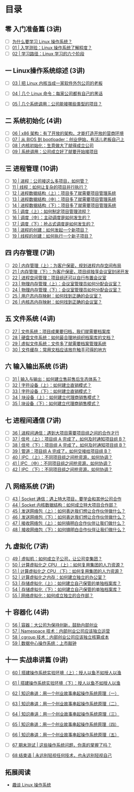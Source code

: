# 目录

## 零 入门准备篇 (3讲)

- [ ] [为什么要学习 Linux 操作系统？](linux_operating_system/section00/article00.md)
- [ ] [01 | 入学测验：Linux 操作系统了解程度？](linux_operating_system/section00/article01.md)
- [ ] [02 | 学习路径：Linux 学习的六个阶段](linux_operating_system/section00/article02.md)

<!-- - 核心原理篇： -->
## 一 Linux操作系统综述 (3讲)

- [ ] [03 | 把 Linux 内核当成一家软件外包公司的老板](linux_operating_system/section01/article03.md)
- [ ] [04 | 几个 Linux 命令：每家公司都有自己的黑话](linux_operating_system/section01/article04.md)
- [ ] [05 | 几个系统调用：公司能接哪些类型的项目？](linux_operating_system/section01/article05.md)


## 二 系统初始化 (4讲)

- [ ] [06 | x86 架构：有了开放的架构，才能打造开放的营商环境](linux_operating_system/section02/article06.md)
- [ ] [07 | 从 BIOS 到 bootloader：创业伊始，有活儿老板自己上](linux_operating_system/section02/article07.md)
- [ ] [08 | 内核初始化：生意做大了就得成立公司](linux_operating_system/section02/article08.md)
- [ ] [09 | 系统调用：公司成立好了就要开始接项目](linux_operating_system/section02/article09.md)

## 三 进程管理 (10讲)

- [ ] [10 | 进程：公司接这么多项目，如何管？](linux_operating_system/section03/article10.md)
- [ ] [11 | 线程：如何让复杂的项目并行执行？](linux_operating_system/section03/article11.md)
- [ ] [12 | 进程数据结构（上）：项目多了就需要项目管理系统](linux_operating_system/section03/article12.md)
- [ ] [13 | 进程数据结构（中）：项目多了就需要项目管理系统](linux_operating_system/section03/article13.md)
- [ ] [14 | 进程数据结构（下）：项目多了就需要项目管理系统](linux_operating_system/section03/article14.md)
- [ ] [15 | 调度（上）：如何制定项目管理流程？](linux_operating_system/section03/article15.md)
- [ ] [16 | 调度（中）：主动调度是如何发生的？](linux_operating_system/section03/article16.md)
- [ ] [17 | 调度（下）：抢占式调度是如何发生的？](linux_operating_system/section03/article17.md)
- [ ] [18 | 进程的创建：如何发起一个新项目？](linux_operating_system/section03/article18.md)
- [ ] [19 | 线程的创建：如何执行一个新子项目？](linux_operating_system/section03/article19.md)

## 四 内存管理 (7讲)

- [ ] [20 | 内存管理（上）：为客户保密，规划进程内存空间布局](linux_operating_system/section04/article20.md)
- [ ] [21 | 内存管理（下）：为客户保密，项目组独享会议室封闭开发](linux_operating_system/section04/article21.md)
- [ ] [22 | 进程空间管理：项目组还可以自行布置会议室](linux_operating_system/section04/article22.md)
- [ ] [23 | 物理内存管理（上）：会议室管理员如何分配会议室？](linux_operating_system/section04/article23.md)
- [ ] [24 | 物理内存管理（下）：会议室管理员如何分配会议室？](linux_operating_system/section04/article24.md)
- [ ] [25 | 用户态内存映射：如何找到正确的会议室？](linux_operating_system/section04/article25.md)
- [ ] [26 | 内核态内存映射：如何找到正确的会议室？](linux_operating_system/section04/article26.md)

## 五 文件系统 (4讲)

- [ ] [27 | 文件系统：项目成果要归档，我们就需要档案库](linux_operating_system/section05/article27.md)
- [ ] [28 | 硬盘文件系统：如何最合理地组织档案库的文档？](linux_operating_system/section05/article28.md)
- [ ] [29 | 虚拟文件系统：文件多了就需要档案管理系统](linux_operating_system/section05/article29.md)
- [ ] [30 | 文件缓存：常用文档应该放在触手可得的地方](linux_operating_system/section05/article30.md)

## 六 输入输出系统 (5讲)

- [ ] [31 | 输入与输出：如何建立售前售后生态体系？](linux_operating_system/section06/article31.md)
- [ ] [32 | 字符设备（上）：如何建立直销模式？](linux_operating_system/section06/article32.md)
- [ ] [33 | 字符设备（下）：如何建立直销模式？](linux_operating_system/section06/article33.md)
- [ ] [34 | 块设备（上）：如何建立代理商销售模式？](linux_operating_system/section06/article34.md)
- [ ] [35 | 块设备（下）：如何建立代理商销售模式？](linux_operating_system/section06/article35.md)

## 七 进程间通信 (7讲)

- [ ] [36 | 进程间通信：遇到大项目需要项目组之间的合作才行](linux_operating_system/section07/article36.md)
- [ ] [37 | 信号（上）：项目组 A 完成了，如何及时通知项目组 B？](linux_operating_system/section07/article37.md)
- [ ] [38 | 信号（下）：项目组 A 完成了，如何及时通知项目组 B？](linux_operating_system/section07/article38.md)
- [ ] [39 | 管道：项目组 A 完成了，如何交接给项目组 B？](linux_operating_system/section07/article39.md)
- [ ] [40 | IPC （上）：不同项目组之间抢资源，如何协调？](linux_operating_system/section07/article40.md)
- [ ] [41 | IPC （中）：不同项目组之间抢资源，如何协调？](linux_operating_system/section07/article41.md)
- [ ] [42 | IPC （下）：不同项目组之间抢资源，如何协调？](linux_operating_system/section07/article42.md)

## 八 网络系统 (7讲)

  <!-- - [43 预习 | Socket通信之网络协议基本原理](linux_operating_system/section08/article43.md) -->
- [ ] [43 | Socket 通信：遇上特大项目，要学会和其他公司合作](linux_operating_system/section08/article43.md)
- [ ] [44 | Socket 内核数据结构：如何成立特大项目合作部？](linux_operating_system/section08/article44.md)
- [ ] [45 | 发送网络包（上）：如何表达我们想让合作伙伴做什么？](linux_operating_system/section08/article45.md)
- [ ] [46 | 发送网络包（下）：如何表达我们想让合作伙伴做什么？](linux_operating_system/section08/article46.md)
- [ ] [47 | 接收网络包（上）：如何搞明白合作伙伴让我们做什么？](linux_operating_system/section08/article47.md)
- [ ] [48 | 接收网络包（下）：如何搞明白合作伙伴让我们做什么？](linux_operating_system/section08/article48.md)

## 九 虚拟化 (7讲)

- [ ] [49 | 虚拟机：如何成立子公司，让公司变集团？](linux_operating_system/section09/article49.md)
- [ ] [50 | 计算虚拟化之 CPU （上）：如何复用集团的人力资源？](linux_operating_system/section09/article50.md)
- [ ] [51 | 计算虚拟化之 CPU （下）：如何复用集团的人力资源？](linux_operating_system/section09/article51.md)
- [ ] [52 | 计算虚拟化之内存：如何建立独立的办公室？](linux_operating_system/section09/article52.md)
- [ ] [53 | 存储虚拟化（上）：如何建立自己保管的单独档案库？](linux_operating_system/section09/article53.md)
- [ ] [54 | 存储虚拟化（下）：如何建立自己保管的单独档案库？](linux_operating_system/section09/article54.md)
- [ ] [55 | 网络虚拟化：如何成立独立的合作部？](linux_operating_system/section09/article55.md)

## 十 容器化 (4讲)

- [ ] [56 | 容器：大公司为保持创新，鼓励内部创业](linux_operating_system/section10/article56.md)
- [ ] [57 | Namespace 技术：内部创业公司应该独立运营](linux_operating_system/section10/article57.md)
- [ ] [58 | cgroup 技术：内部创业公司应该独立核算成本](linux_operating_system/section10/article58.md)
- [ ] [59 | 数据中心操作系统：上市敲钟](linux_operating_system/section10/article59.md)

## 十一 实战串讲篇 (9讲)

- [ ] [60 | 搭建操作系统实验环境（上）：授人以鱼不如授人以渔](linux_operating_system/section11/article60.md)
- [ ] [61 | 搭建操作系统实验环境（下）：授人以鱼不如授人以渔](linux_operating_system/section11/article61.md)
- [ ] [62 | 知识串讲：用一个创业故事串起操作系统原理（一）](linux_operating_system/section11/article62.md)
- [ ] [63 | 知识串讲：用一个创业故事串起操作系统原理（二）](linux_operating_system/section11/article63.md)
- [ ] [64 | 知识串讲：用一个创业故事串起操作系统原理（三）](linux_operating_system/section11/article64.md)
- [ ] [65 | 知识串讲：用一个创业故事串起操作系统原理（四）](linux_operating_system/section11/article65.md)
- [ ] [66 | 知识串讲：用一个创业故事串起操作系统原理（五）](linux_operating_system/section11/article66.md)
- [ ] [67 期末测试 | 这些操作系统问题，你真的掌握了吗？](linux_operating_system/section11/article67.md)
- [ ] [68 结束语 | 永远别轻视任何技术，也永远别轻视自己](linux_operating_system/section11/article68.md)


## 拓展阅读

- [趣谈 Linux 操作系统](https://time.geekbang.org/column/intro/100024701)

